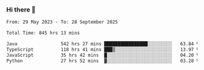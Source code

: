 ### Hi there 👋

<!--START_SECTION:waka-->

```txt
From: 29 May 2023 - To: 28 September 2025

Total Time: 845 hrs 13 mins

Java                542 hrs 27 mins ████████████████░░░░░░░░░   63.84 %
TypeScript          118 hrs 41 mins ███▒░░░░░░░░░░░░░░░░░░░░░   13.97 %
JavaScript          35 hrs 42 mins  █░░░░░░░░░░░░░░░░░░░░░░░░   04.20 %
Python              27 hrs 52 mins  ▓░░░░░░░░░░░░░░░░░░░░░░░░   03.28 %
```

<!--END_SECTION:waka-->
<!--
**the-beef-calculator/the-beef-calculator** is a ✨ _special_ ✨ repository because its `README.md` (this file) appears on your GitHub profile.

Here are some ideas to get you started:

- 🔭 I’m currently working on ...
- 🌱 I’m currently learning ...
- 👯 I’m looking to collaborate on ...
- 🤔 I’m looking for help with ...
- 💬 Ask me about ...
- 📫 How to reach me: ...
- 😄 Pronouns: ...
- ⚡ Fun fact: ...
-->
